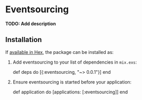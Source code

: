 # Eventsourcing

**TODO: Add description**

## Installation

If [available in Hex](https://hex.pm/docs/publish), the package can be installed as:

  1. Add eventsourcing to your list of dependencies in `mix.exs`:

        def deps do
          [{:eventsourcing, "~> 0.0.1"}]
        end

  2. Ensure eventsourcing is started before your application:

        def application do
          [applications: [:eventsourcing]]
        end


